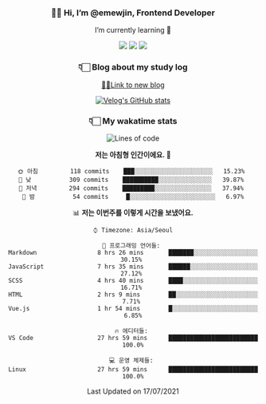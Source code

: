 <div align='center'>
  
### 👋🏻 Hi, I’m @emewjin, Frontend Developer 
I’m currently learning 🌱 
    
  <img src="https://img.shields.io/badge/javascript-F7DF1E?style=for-the-badge&logo=javascript&logoColor=black"/>
  <img src="https://img.shields.io/badge/react.js-61DAFB?style=for-the-badge&logo=react&logoColor=black"/>
    <img src="https://img.shields.io/badge/vue.js-4FC08D?style=for-the-badge&logo=vue.js&logoColor=white"/>

### 👇🏻 Blog about my study log
  [🏃🏻Link to new blog](https://emewjin.github.io/)  
  
 [![Velog's GitHub stats](https://velog-readme-stats.vercel.app/api?name=1703979&tag=javascript)](https://github.com/eungyeole/velog-readme-stats)


### 👇🏻 My wakatime stats  
  
<!--START_SECTION:waka-->
![Lines of code](https://img.shields.io/badge/%EC%A0%80%EB%8A%94%20%EC%97%AC%ED%83%9C%EA%B9%8C%EC%A7%80%20-72511%20%EC%A4%84%EC%9D%98%20%EC%BD%94%EB%93%9C%EB%A5%BC%20%EC%9E%91%EC%84%B1%ED%96%88%EC%96%B4%EC%9A%94.-blue)

**저는 아침형 인간이에요. 🐤** 

```text
🌞 아침         118 commits    ███░░░░░░░░░░░░░░░░░░░░░░   15.23% 
🌆 낮　         309 commits    ██████████░░░░░░░░░░░░░░░   39.87% 
🌃 저녁         294 commits    █████████░░░░░░░░░░░░░░░░   37.94% 
🌙 밤　         54 commits     █░░░░░░░░░░░░░░░░░░░░░░░░   6.97%

```


📊 **저는 이번주를 이렇게 시간을 보냈어요.** 

```text
⌚︎ Timezone: Asia/Seoul

💬 프로그래밍 언어들: 
Markdown                 8 hrs 26 mins       ███████░░░░░░░░░░░░░░░░░░   30.15% 
JavaScript               7 hrs 35 mins       ██████░░░░░░░░░░░░░░░░░░░   27.12% 
SCSS                     4 hrs 40 mins       ████░░░░░░░░░░░░░░░░░░░░░   16.71% 
HTML                     2 hrs 9 mins        ██░░░░░░░░░░░░░░░░░░░░░░░   7.71% 
Vue.js                   1 hr 54 mins        █░░░░░░░░░░░░░░░░░░░░░░░░   6.85%

🔥 에디터들: 
VS Code                  27 hrs 59 mins      █████████████████████████   100.0%

💻 운영 체제들: 
Linux                    27 hrs 59 mins      █████████████████████████   100.0%

```


 Last Updated on 17/07/2021
<!--END_SECTION:waka-->
 </div>
<!---
Emewjin/Emewjin is a ✨ special ✨ repository because its `README.md` (this file) appears on your GitHub profile.
You can click the Preview link to take a look at your changes.
--->
